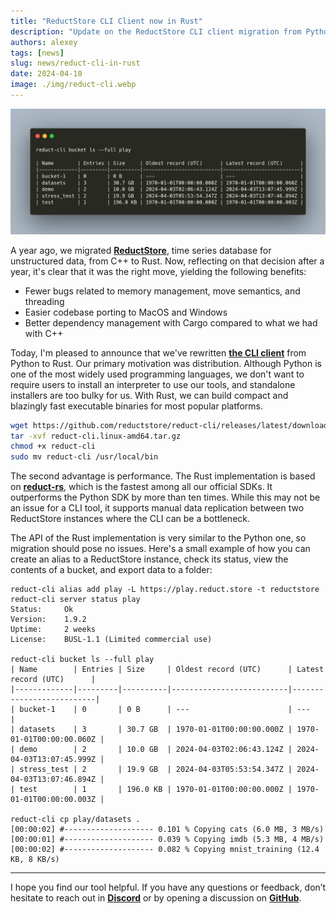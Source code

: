 ```yaml
---
title: "ReductStore CLI Client now in Rust"
description: "Update on the ReductStore CLI client migration from Python to Rust"
authors: alexey
tags: [news]
slug: news/reduct-cli-in-rust
date: 2024-04-10
image: ./img/reduct-cli.webp
---
```


![ReductStore CLI Client](./img/reduct-cli.webp)

A year ago, we migrated **[ReductStore](https://github.com/reductstore/reductstore)**, time series database for unstructured data,  from C++ to Rust. Now, reflecting on that decision after a year, it's clear that it was the right move, yielding the following benefits:

- Fewer bugs related to memory management, move semantics, and threading
- Easier codebase porting to MacOS and Windows
- Better dependency management with Cargo compared to what we had with C++

Today, I'm pleased to announce that we've rewritten [**the CLI client**](https://github.com/reductstore/reduct-cli) from Python to Rust. Our primary motivation was distribution. Although Python is one of the most widely used programming languages, we don't want to require users to install an interpreter to use our tools, and standalone installers are too bulky for us. With Rust, we can build compact and blazingly fast executable binaries for most popular platforms.

```bash
wget https://github.com/reductstore/reduct-cli/releases/latest/download/reduct-cli.linux-amd64.tar.gz
tar -xvf reduct-cli.linux-amd64.tar.gz
chmod +x reduct-cli
sudo mv reduct-cli /usr/local/bin
```

<!--truncate-->


The second advantage is performance. The Rust implementation is based on [**reduct-rs**](https://github.com/reductstore/reduct-rs), which is the fastest among all our official SDKs. It outperforms the Python SDK by more than ten times. While this may not be an issue for a CLI tool, it supports manual data replication between two ReductStore instances where the CLI can be a bottleneck.

The API of the Rust implementation is very similar to the Python one, so migration should pose no issues. Here's a small example of how you can create an alias to a ReductStore instance, check its status, view the contents of a bucket, and export data to a folder:

```
reduct-cli alias add play -L https://play.reduct.store -t reductstore
reduct-cli server status play
Status: 	Ok
Version:	1.9.2
Uptime: 	2 weeks
License:	BUSL-1.1 (Limited commercial use)

reduct-cli bucket ls --full play
| Name        | Entries | Size     | Oldest record (UTC)      | Latest record (UTC)      |
|-------------|---------|----------|--------------------------|--------------------------|
| bucket-1    | 0       | 0 B      | ---                      | ---                      |
| datasets    | 3       | 30.7 GB  | 1970-01-01T00:00:00.000Z | 1970-01-01T00:00:00.060Z |
| demo        | 2       | 10.0 GB  | 2024-04-03T02:06:43.124Z | 2024-04-03T13:07:45.999Z |
| stress_test | 2       | 19.9 GB  | 2024-04-03T05:53:54.347Z | 2024-04-03T13:07:46.894Z |
| test        | 1       | 196.0 KB | 1970-01-01T00:00:00.000Z | 1970-01-01T00:00:00.003Z |

reduct-cli cp play/datasets .
[00:00:02] #-------------------- 0.101 % Copying cats (6.0 MB, 3 MB/s)
[00:00:01] #-------------------- 0.039 % Copying imdb (5.3 MB, 4 MB/s)
[00:00:02] #-------------------- 0.082 % Copying mnist_training (12.4 KB, 8 KB/s) 
```

---

I hope you find our tool helpful. If you have any questions or feedback, don’t hesitate to reach out in **[Discord](https://discord.gg/8wPtPGJYsn)** or by opening a discussion on **[GitHub](https://github.com/reductstore/reductstore/discussions)**.